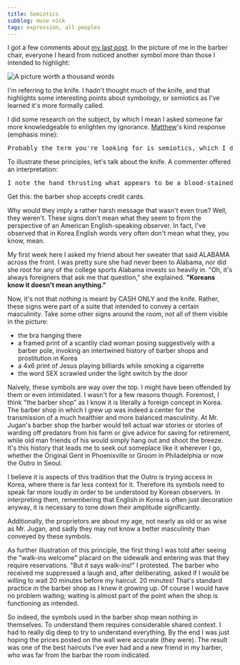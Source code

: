 ```yaml
---
title: Semiotics
subblog: muse nick
tags: expression, all peoples
---
```


I got a few comments about [my last post](/muse/posts/2015/05/15/symbology/). In the picture of me in the barber chair, everyone I heard from noticed another symbol more than those I intended to highlight:

![A picture worth a thousand words](/img/symbology.jpg)

I'm referring to the knife. I hadn't thought much of the knife, and that highlights some interesting points about symbology, or semiotics as I've learned it's more formally called.

I did some research on the subject, by which I mean I asked someone far more knowledgeable to enlighten my ignorance. [Matthew](https://twitter.com/jamesmafyew)'s kind response (emphasis mine):

<pre class="prose">
Probably the term you're looking for is semiotics, which I did work on in college. The upshot of all that work: nothing means anything. The whole postmodern goof is that we can all wear Che Guevara and Mao shirts that we bought at Urban Outfitters, and pull it off without being perceived as hypocritical communist militants. Appropriation is fine because in a postmodern semiotics, meaning is only constructed, and is relative in a strict sense...poststructuralism finds that signs have no essential meaning. All meaning is mediated, and therefore all meaning of signs is created through their juxtaposition with other signs. Enough juxtapositions create a context, then a consensus. For symbols to mean something, groups of people have to agree on what they mean. <b>That doesn't happen in a postmodern society where the speed of appropriation is orders of magnitude faster than the speed of consensus-forming.</b>
</pre>

To illustrate these principles, let's talk about the knife. A commenter offered an interpretation:

<pre class="prose">
I note the hand thrusting what appears to be a blood-stained knife on the wall behind you. This is just below the words "Thank you", and to the right of "CASH ONLY". I suppose the message here is use cash, or be stabbed.
</pre>

Get this: the barber shop accepts credit cards.

<!-- MORE -->

Why would they imply a rather harsh message that wasn't even true? Well, they weren't. These signs don't mean what they seem to from the perspective of an American English-speaking observer. In fact, I've observed that in Korea English words very often don't mean what they, you know, mean.

My first week here I asked my friend about her sweater that said ALABAMA across the front. I was pretty sure she had never been to Alabama, nor did she root for any of the college sports Alabama invests so heavily in. "Oh, it's always foreigners that ask me that question," she explained. __"Koreans know it doesn't mean anything."__

Now, it's not that *nothing* is meant by CASH ONLY and the knife. Rather, these signs were part of a suite that intended to convey a certain masculinity. Take some other signs around the room, not all of them visible in the picture:

- the bra hanging there
- a framed print of a scantily clad woman posing suggestively with a barber pole, invoking an intertwined history of barber shops and prostitution in Korea
- a 4x6 print of Jesus playing billiards while smoking a cigarrette
- the word SEX scrawled under the light switch by the door

Naively, these symbols are way over the top. I might have been offended by them or even intimidated. I wasn't for a few reasons though. Foremost, I think "the barber shop" as I know it is literally a foreign concept in Korea. The barber shop in which I grew up was indeed a center for the transmission of a much healthier and more balanced masculinity. At Mr. Jugan's barber shop the barber would tell actual war stories or stories of warding off predators from his farm or give advice for saving for retirement, while old man friends of his would simply hang out and shoot the breeze. It's this history that leads me to seek out someplace like it wherever I go, whether the Original Gent in Phoenixville or Groom in Philadelphia or now the Outro in Seoul.

I believe it is aspects of this tradition that the Outro is trying access in Korea, where there is far less context for it. Therefore its symbols need to speak far more loudly in order to be understood by Korean observers. In interpreting them, remembering that English in Korea is often just decoration anyway, it is necessary to tone down their amplitude significantly.

Additionally, the proprietors are about my age, not nearly as old or as wise as Mr. Jugan, and sadly they may not know a better masculinity than conveyed by these symbols.

As further illustration of this principle, the first thing I was told after seeing the "walk-ins welcome" placard on the sidewalk and entering was that they require reservations. "But it says walk-ins!" I protested. The barber who received me suppressed a laugh and, after deliberating, asked if I would be willing to wait 20 minutes before my haircut. 20 minutes! That's standard practice in the barber shop as I knew it growing up. Of course I would have no problem waiting; waiting is almost part of the point when the shop is functioning as intended.

So indeed, the symbols used in the barber shop mean nothing in themselves. To understand them requires considerable shared context. I had to really dig deep to try to understand everything. By the end I was just hoping the prices posted on the wall were accurate (they were). The result was one of the best haircuts I've ever had and a new friend in my barber, who was far from the barbar the room indicated.
